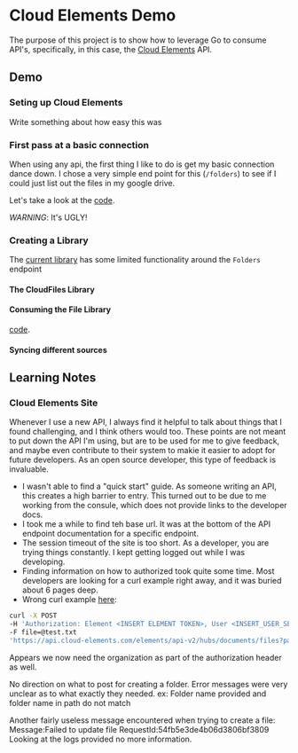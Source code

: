 # Cloud Elements Demo

The purpose of this project is to show how to leverage Go to consume API's, specifically, in this case, the [Cloud Elements](http://cloud-elements.com/) API.

## Demo

### Seting up Cloud Elements

Write something about how easy this was

### First pass at a basic connection

When using any api, the first thing I like to do is get my basic connection dance down.
I chose a very simple end point for this (`/folders`) to see if I could just list out the files
in my google drive.

Let's take a look at the [code](https://github.com/corylanou/cloud-elements-demo/blob/master/01_connecting/).

*WARNING*: It's UGLY!

### Creating a Library

The [current library](https://github.com/corylanou/cloud-elements) has some limited functionality around the `Folders` endpoint

#### The CloudFiles Library

#### Consuming the File Library

[code](https://github.com/corylanou/cloud-elements-demo/blob/master/02_consuming/).

#### Syncing different sources

## Learning Notes

### Cloud Elements Site

Whenever I use a new API, I always find it helpful to talk about things that I found challenging, and I think others would too.
These points are not meant to put down the API I'm using, but are to be used for me to give feedback, and maybe even contribute
to their system to makie it easier to adopt for future developers.  As an open source developer, this type of feedback
is invaluable.

- I wasn't able to find a "quick start" guide.  As someone writing an API, this creates a high barrier to entry.  This turned out to be due to me working from the consule, which does not provide links to the developer docs.
- I took me a while to find teh base url.  It was at the bottom of the API endpoint documentation for a specific endpoint.
- The session timeout of the site is too short.  As a developer, you are trying things constantly.  I kept getting logged out while I was developing.
- Finding information on how to authorized took quite some time. Most developers are looking for a curl example right away, and it was buried about 6 pages deep.
- Wrong curl example [here](http://cloud-elements.com/developer/full-api-documentation/):
```sh
curl -X POST 
-H 'Authorization: Element <INSERT ELEMENT TOKEN>, User <INSERT_USER_SECRET>' 
-F file=@test.txt 
'https://api.cloud-elements.com/elements/api-v2/hubs/documents/files?path=/test.txt&description=Test%20file&tags%5B%5D=test'
```
Appears we now need the organization as part of the authorization header as well.

No direction on what to post for creating a folder.  Error messages were very unclear as to what exactly they needed.
ex: Folder name provided and folder name in path do not match

Another fairly useless message encountered when trying to create a file:
Message:Failed to update file RequestId:54fb5e3de4b06d3806bf3809
Looking at the logs provided no more information.
